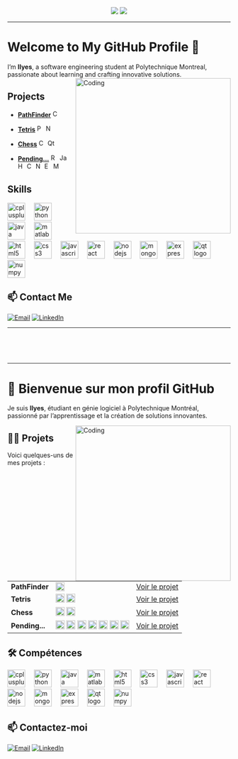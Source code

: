 <div align="center">
  
  [<img src="https://img.shields.io/badge/-English-blue?style=for-the-badge">](#-welcome-to-my-github-profile)
  [<img src="https://img.shields.io/badge/-Français-green?style=for-the-badge">](#-bienvenue-sur-mon-profil-github)

</div>

---

# Welcome to My GitHub Profile 👋 

I’m **Ilyes**, a software engineering student at Polytechnique Montreal, passionate about learning and crafting innovative solutions.
<img align="right" alt="Coding" width="350" src="https://camo.githubusercontent.com/87af9a9fec730c94fc8b08eb21fa5ef6ab7831a67ba17bf8cc76696f6e4be1ef/68747470733a2f2f63646e2e6472696262626c652e636f6d2f75736572732f313138373833362f73637265656e73686f74732f363533393432392f70726f6772616d65722e676966">

## Projects

- **[PathFinder](https://github.com/Ilyes-Jamoussi/PathFinder/blob/main/README.md)** <img src="https://cdn.jsdelivr.net/gh/devicons/devicon/icons/cplusplus/cplusplus-original.svg" height="16" alt="C++ logo" />

- **[Tetris](https://github.com/Ilyes-Jamoussi/Tetris/blob/main/README.md)** <img src="https://cdn.jsdelivr.net/gh/devicons/devicon/icons/python/python-original.svg" height="16" alt="Python logo" /> <img src="https://cdn.jsdelivr.net/gh/devicons/devicon/icons/numpy/numpy-original.svg" height="16" alt="NumPy logo" />

- **[Chess](https://github.com/Ilyes-Jamoussi/Chess/blob/main/README.md)** <img src="https://cdn.jsdelivr.net/gh/devicons/devicon/icons/cplusplus/cplusplus-original.svg" height="16" alt="C++ logo" /> <img src="https://cdn.jsdelivr.net/gh/devicons/devicon/icons/qt/qt-original.svg" height="16" alt="Qt logo" />

- **[Pending...](https://github.com/Ilyes-Jamoussi/blob/main/README.md)** <img src="https://cdn.jsdelivr.net/gh/devicons/devicon/icons/react/react-original.svg" height="16" alt="React logo" /> <img src="https://cdn.jsdelivr.net/gh/devicons/devicon/icons/javascript/javascript-original.svg" height="16" alt="JavaScript logo" /> <img src="https://cdn.jsdelivr.net/gh/devicons/devicon/icons/html5/html5-original.svg" height="16" alt="HTML5 logo" /> <img src="https://cdn.jsdelivr.net/gh/devicons/devicon/icons/css3/css3-original.svg" height="16" alt="CSS3 logo" /> <img src="https://cdn.jsdelivr.net/gh/devicons/devicon/icons/nodejs/nodejs-original.svg" height="16" alt="Node.js logo" /> <img src="https://cdn.jsdelivr.net/gh/devicons/devicon/icons/express/express-original.svg" height="16" alt="Express logo" /> <img src="https://cdn.jsdelivr.net/gh/devicons/devicon/icons/mongodb/mongodb-original.svg" height="16" alt="MongoDB logo" />

## Skills

<div align="left">
  <img src="https://cdn.jsdelivr.net/gh/devicons/devicon/icons/cplusplus/cplusplus-original.svg" height="40" alt="cplusplus logo"  />
  <img width="12" />
  <img src="https://cdn.jsdelivr.net/gh/devicons/devicon/icons/python/python-original.svg" height="40" alt="python logo"  />
  <img width="12" />
  <img src="https://cdn.jsdelivr.net/gh/devicons/devicon/icons/java/java-original.svg" height="40" alt="java logo"  />
  <img width="12" />
  <img src="https://cdn.jsdelivr.net/gh/devicons/devicon/icons/matlab/matlab-original.svg" height="40" alt="matlab logo"  />
  <img width="12" />
  <img src="https://cdn.jsdelivr.net/gh/devicons/devicon/icons/html5/html5-original.svg" height="40" alt="html5 logo"  />
  <img width="12" />
  <img src="https://cdn.jsdelivr.net/gh/devicons/devicon/icons/css3/css3-original.svg" height="40" alt="css3 logo"  />
  <img width="12" />
  <img src="https://cdn.jsdelivr.net/gh/devicons/devicon/icons/javascript/javascript-original.svg" height="40" alt="javascript logo"  />
  <img width="12" />
  <img src="https://cdn.jsdelivr.net/gh/devicons/devicon/icons/react/react-original.svg" height="40" alt="react logo"  />
  <img width="12" />
  <img src="https://cdn.jsdelivr.net/gh/devicons/devicon/icons/nodejs/nodejs-original.svg" height="40" alt="nodejs logo"  />
  <img width="12" />
  <img src="https://cdn.jsdelivr.net/gh/devicons/devicon/icons/mongodb/mongodb-original.svg" height="40" alt="mongodb logo"  />
  <img width="12" />
  <img src="https://cdn.jsdelivr.net/gh/devicons/devicon/icons/express/express-original.svg" height="40" alt="express logo"  />
  <img width="12" />
  <img src="https://cdn.jsdelivr.net/gh/devicons/devicon/icons/qt/qt-original.svg" height="40" alt="qt logo"  />
  <img width="12" />
  <img src="https://cdn.jsdelivr.net/gh/devicons/devicon/icons/numpy/numpy-original.svg" height="40" alt="numpy logo"  />
</div>

## 📫 Contact Me

<div align="left">

  [![Email](https://img.shields.io/badge/-Email-D14836?style=for-the-badge&logo=gmail&logoColor=white)](mailto:jamoussi.mail@gmail.com)
  [![LinkedIn](https://img.shields.io/badge/-LinkedIn-0077B5?style=for-the-badge&logo=linkedin&logoColor=white)](https://www.linkedin.com/in/ilyes-jamoussi-b4aa94251/)

</div>

---

<br><br><br>

---

# 👋 Bienvenue sur mon profil GitHub

Je suis **Ilyes**, étudiant en génie logiciel à Polytechnique Montréal, passionné par l’apprentissage et la création de solutions innovantes.

<img align="right" alt="Coding" width="350" src="https://camo.githubusercontent.com/87af9a9fec730c94fc8b08eb21fa5ef6ab7831a67ba17bf8cc76696f6e4be1ef/68747470733a2f2f63646e2e6472696262626c652e636f6d2f75736572732f313138373833362f73637265656e73686f74732f363533393432392f70726f6772616d65722e676966">

## 👨‍💻 Projets

Voici quelques-uns de mes projets :

||||
|----------------|------------------------------------------------------------------------------------------------------|------------------------------------|
| **PathFinder**  | <img src="https://cdn.jsdelivr.net/gh/devicons/devicon/icons/cplusplus/cplusplus-original.svg" height="20" alt="React logo" /> | [Voir le projet](https://github.com/Ilyes-Jamoussi/PathFinder/blob/main/README.md) |
| **Tetris** | <img src="https://cdn.jsdelivr.net/gh/devicons/devicon/icons/python/python-original.svg" height="20" alt="Node.js logo" /> <img src="https://cdn.jsdelivr.net/gh/devicons/devicon/icons/numpy/numpy-original.svg" height="20" alt="MongoDB logo" /> | [Voir le projet](https://github.com/Ilyes-Jamoussi/Tetris/blob/main/README.md) |
| **Chess** | <img src="https://cdn.jsdelivr.net/gh/devicons/devicon/icons/cplusplus/cplusplus-original.svg" height="20" alt="cplusplus logo" /> <img src="https://cdn.jsdelivr.net/gh/devicons/devicon/icons/qt/qt-original.svg" height="20" alt="gt logo" /> | [Voir le projet](https://github.com/Ilyes-Jamoussi/Chess/blob/main/README.md) |
| **Pending...** | <img src="https://cdn.jsdelivr.net/gh/devicons/devicon/icons/react/react-original.svg" height="20" alt="React logo" /> <img src="https://cdn.jsdelivr.net/gh/devicons/devicon/icons/javascript/javascript-original.svg" height="20" alt="JavaScript logo" /> <img src="https://cdn.jsdelivr.net/gh/devicons/devicon/icons/html5/html5-original.svg" height="20" alt="html5 logo" /> <img src="https://cdn.jsdelivr.net/gh/devicons/devicon/icons/css3/css3-original.svg" height="20" alt="css3 logo" /> <img src="https://cdn.jsdelivr.net/gh/devicons/devicon/icons/nodejs/nodejs-original.svg" height="20" alt="nodejs logo" /> <img src="https://cdn.jsdelivr.net/gh/devicons/devicon/icons/express/express-original.svg" height="20" alt="express logo" /> <img src="https://cdn.jsdelivr.net/gh/devicons/devicon/icons/mongodb/mongodb-original.svg" height="20" alt="mongodb logo" /> | [Voir le projet](https://github.com/Ilyes-Jamoussi/blob/main/README.md) |

## 🛠️ Compétences

<div align="left">
  <img src="https://cdn.jsdelivr.net/gh/devicons/devicon/icons/cplusplus/cplusplus-original.svg" height="40" alt="cplusplus logo"  />
  <img width="12" />
  <img src="https://cdn.jsdelivr.net/gh/devicons/devicon/icons/python/python-original.svg" height="40" alt="python logo"  />
  <img width="12" />
  <img src="https://cdn.jsdelivr.net/gh/devicons/devicon/icons/java/java-original.svg" height="40" alt="java logo"  />
  <img width="12" />
  <img src="https://cdn.jsdelivr.net/gh/devicons/devicon/icons/matlab/matlab-original.svg" height="40" alt="matlab logo"  />
  <img width="12" />
  <img src="https://cdn.jsdelivr.net/gh/devicons/devicon/icons/html5/html5-original.svg" height="40" alt="html5 logo"  />
  <img width="12" />
  <img src="https://cdn.jsdelivr.net/gh/devicons/devicon/icons/css3/css3-original.svg" height="40" alt="css3 logo"  />
  <img width="12" />
  <img src="https://cdn.jsdelivr.net/gh/devicons/devicon/icons/javascript/javascript-original.svg" height="40" alt="javascript logo"  />
  <img width="12" />
  <img src="https://cdn.jsdelivr.net/gh/devicons/devicon/icons/react/react-original.svg" height="40" alt="react logo"  />
  <img width="12" />
  <img src="https://cdn.jsdelivr.net/gh/devicons/devicon/icons/nodejs/nodejs-original.svg" height="40" alt="nodejs logo"  />
  <img width="12" />
  <img src="https://cdn.jsdelivr.net/gh/devicons/devicon/icons/mongodb/mongodb-original.svg" height="40" alt="mongodb logo"  />
  <img width="12" />
  <img src="https://cdn.jsdelivr.net/gh/devicons/devicon/icons/express/express-original.svg" height="40" alt="express logo"  />
  <img width="12" />
  <img src="https://cdn.jsdelivr.net/gh/devicons/devicon/icons/qt/qt-original.svg" height="40" alt="qt logo"  />
  <img width="12" />
  <img src="https://cdn.jsdelivr.net/gh/devicons/devicon/icons/numpy/numpy-original.svg" height="40" alt="numpy logo"  />
</div>

## 📫 Contactez-moi

<div align="left">

  [![Email](https://img.shields.io/badge/-Email-D14836?style=for-the-badge&logo=gmail&logoColor=white)](mailto:jamoussi.mail@gmail.com)
  [![LinkedIn](https://img.shields.io/badge/-LinkedIn-0077B5?style=for-the-badge&logo=linkedin&logoColor=white)](https://www.linkedin.com/in/ilyes-jamoussi-b4aa94251/)

</div>
